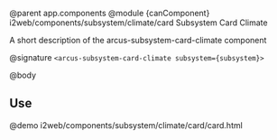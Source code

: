 @parent app.components
@module {canComponent} i2web/components/subsystem/climate/card Subsystem Card Climate

A short description of the arcus-subsystem-card-climate component

@signature `<arcus-subsystem-card-climate subsystem={subsystem}>`

@body

## Use

@demo i2web/components/subsystem/climate/card/card.html